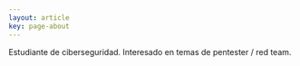 ```yaml
---
layout: article
key: page-about
---
```


Estudiante de ciberseguridad. Interesado en temas de pentester / red team.
